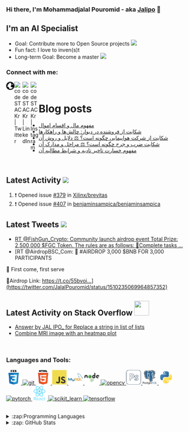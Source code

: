 ### Hi there, I'm Mohammadjalal Pouromid - aka [Jalipo][website] 👋
## I'm an AI Specialist

 
- Goal: Contribute more to Open Source projects <img src="https://media.giphy.com/media/WUlplcMpOCEmTGBtBW/giphy.gif" width="30">
- Fun fact: I love to inven(s)t
- Long-term Goal: Become a master <img src="https://media.giphy.com/media/BMyEGC1ZzwS6W2cc5n/giphy.gif"  width="30" >

### Connect with me:

[<img align="left" alt="codeSTACKr.com" width="22px" src="https://raw.githubusercontent.com/iconic/open-iconic/master/svg/globe.svg" />][website]
[<img align="left" alt="codeSTACKr | Twitter" width="22px" src="https://cdn.jsdelivr.net/npm/simple-icons@v3/icons/twitter.svg" />][twitter]
[<img align="left" alt="codeSTACKr | LinkedIn" width="22px" src="https://cdn.jsdelivr.net/npm/simple-icons@v3/icons/linkedin.svg" />][linkedin]
[<img align="left" alt="codeSTACKr | Instagram" width="22px" src="https://cdn.jsdelivr.net/npm/simple-icons@v3/icons/instagram.svg" />][instagram]

<br />

# Blog posts
<!-- BLOG-POST-LIST:START -->
- [مفهوم مال و اقسام اموال](https://hesabraslaw.com/blog/%D9%85%D9%81%D9%87%D9%88%D9%85-%D9%85%D8%A7%D9%84-%D9%88-%D8%A7%D9%82%D8%B3%D8%A7%D9%85-%D8%A7%D9%85%D9%88%D8%A7%D9%84/)
- [شکایت از فروشنده در دیوار: چالش‌ها و راهکارها](https://hesabraslaw.com/blog/%D8%B4%DA%A9%D8%A7%DB%8C%D8%AA-%D8%A7%D8%B2-%D9%81%D8%B1%D9%88%D8%B4%D9%86%D8%AF%D9%87-%D8%AF%D8%B1-%D8%AF%DB%8C%D9%88%D8%A7%D8%B1-%DA%86%D8%A7%D9%84%D8%B4%D9%87%D8%A7-%D9%88-%D8%B1%D8%A7%D9%87%DA%A9%D8%A7%D8%B1%D9%87%D8%A7/)
- [شکایت از شرکت هواپیمایی چگونه است؟ ⚖️ دلایل و روش آن](https://hesabraslaw.com/blog/%D8%B4%DA%A9%D8%A7%DB%8C%D8%AA-%D8%A7%D8%B2-%D8%B4%D8%B1%DA%A9%D8%AA-%D9%87%D9%88%D8%A7%D9%BE%DB%8C%D9%85%D8%A7%DB%8C%DB%8C-%DA%86%DA%AF%D9%88%D9%86%D9%87-%D8%A7%D8%B3%D8%AA-%D8%AF%D9%84%D8%A7%DB%8C%D9%84-%D9%88-%D8%B1%D9%88%D8%B4-%D8%A2%D9%86/)
- [شکایت ضرب و جرح چگونه است؟ ⚖️ مراحل و مدارک آن](https://hesabraslaw.com/blog/%D8%B4%DA%A9%D8%A7%DB%8C%D8%AA-%D8%B6%D8%B1%D8%A8-%D9%88-%D8%AC%D8%B1%D8%AD-%DA%86%DA%AF%D9%88%D9%86%D9%87-%D8%A7%D8%B3%D8%AA-%D9%85%D8%B1%D8%A7%D8%AD%D9%84-%D9%88-%D9%85%D8%AF%D8%A7%D8%B1%DA%A9-%D8%A2%D9%86/)
- [مفهوم خسارت تاخیر تادیه و شرایط مطالبه آن](https://hesabraslaw.com/blog/%D9%85%D9%81%D9%87%D9%88%D9%85-%D8%AE%D8%B3%D8%A7%D8%B1%D8%AA-%D8%AA%D8%A7%D8%AE%DB%8C%D8%B1-%D8%AA%D8%A7%D8%AF%DB%8C%D9%87-%D9%88-%D8%B4%D8%B1%D8%A7%DB%8C%D8%B7-%D9%85%D8%B7%D8%A7%D9%84%D8%A8%D9%87-%D8%A2%D9%86/)
<!-- BLOG-POST-LIST:END -->


<br/>

## Latest Activity <img src="https://raw.githubusercontent.com/innng/innng/master/assets/kyubey.gif" width="80"> 
<!--START_SECTION:activity-->
1. ❗️ Opened issue [#379](https://github.com/Xilinx/brevitas/issues/379) in [Xilinx/brevitas](https://github.com/Xilinx/brevitas)
2. ❗️ Opened issue [#407](https://github.com/benjaminsampica/benjaminsampica/issues/407) in [benjaminsampica/benjaminsampica](https://github.com/benjaminsampica/benjaminsampica)
<!--END_SECTION:activity-->


## Latest Tweets <img src="https://media.giphy.com/media/26BRxIdjE82KNmVJm/giphy.gif" width="30"> 

<!-- TWITTER:START -->
- [RT @FishGun_Crypto: Community launch airdrop event
Total Prize: 2,500,000 $FGC Token. The rules are as follows:
🐡Complete tasks ...](https://twitter.com/JalalPouromid/status/1510434904487743493)
- [RT @AirdropBSC_Com: 🎁 #AIRDROP 3,000 $BNB FOR 3,000 PARTICIPANTS 

🎁 First come, first serve

🔗Airdrop Link: https://t.co/55bvoi...](https://twitter.com/JalalPouromid/status/1510235069964857352)
<!-- TWITTER:END -->

## Latest Activity on Stack Overflow  <img src="https://media.giphy.com/media/ule4vhcY1xEKQ/giphy.gif" height="40" width = '40'> 

<!-- STACKOVERFLOW:START -->
- [Answer by JAL IPO_ for Replace a string in list of lists](https://stackoverflow.com/questions/13781828/replace-a-string-in-list-of-lists/75055822#75055822)
- [Combine MRI image with an heatmap plot](https://stackoverflow.com/questions/74984115/combine-mri-image-with-an-heatmap-plot)
<!-- STACKOVERFLOW:END -->

<br/>

  <h3 align="left">Languages and Tools:</h3>
<p align="left"> <a href="https://www.w3schools.com/css/" target="_blank"> <img src="https://raw.githubusercontent.com/devicons/devicon/master/icons/css3/css3-original-wordmark.svg" alt="css3" width="40" height="40"/> </a> <a href="https://git-scm.com/" target="_blank"> <img src="https://www.vectorlogo.zone/logos/git-scm/git-scm-icon.svg" alt="git" width="40" height="40"/> </a> <a href="https://www.w3.org/html/" target="_blank"> <img src="https://raw.githubusercontent.com/devicons/devicon/master/icons/html5/html5-original-wordmark.svg" alt="html5" width="40" height="40"/> </a> <a href="https://developer.mozilla.org/en-US/docs/Web/JavaScript" target="_blank"> <img src="https://raw.githubusercontent.com/devicons/devicon/master/icons/javascript/javascript-original.svg" alt="javascript" width="40" height="40"/> </a> <a href="https://www.mysql.com/" target="_blank"> <img src="https://raw.githubusercontent.com/devicons/devicon/master/icons/mysql/mysql-original-wordmark.svg" alt="mysql" width="40" height="40"/> </a> <a href="https://nodejs.org" target="_blank"> <img src="https://raw.githubusercontent.com/devicons/devicon/master/icons/nodejs/nodejs-original-wordmark.svg" alt="nodejs" width="40" height="40"/> </a> <a href="https://opencv.org/" target="_blank"> <img src="https://www.vectorlogo.zone/logos/opencv/opencv-icon.svg" alt="opencv" width="40" height="40"/> </a> <a href="https://www.photoshop.com/en" target="_blank"> <img src="https://raw.githubusercontent.com/devicons/devicon/master/icons/photoshop/photoshop-line.svg" alt="photoshop" width="40" height="40"/> </a> <a href="https://www.postgresql.org" target="_blank"> <img src="https://raw.githubusercontent.com/devicons/devicon/master/icons/postgresql/postgresql-original-wordmark.svg" alt="postgresql" width="40" height="40"/> </a> <a href="https://www.python.org" target="_blank"> <img src="https://raw.githubusercontent.com/devicons/devicon/master/icons/python/python-original.svg" alt="python" width="40" height="40"/> </a> <a href="https://pytorch.org/" target="_blank"> <img src="https://www.vectorlogo.zone/logos/pytorch/pytorch-icon.svg" alt="pytorch" width="40" height="40"/> </a> <a href="https://reactjs.org/" target="_blank"> <img src="https://raw.githubusercontent.com/devicons/devicon/master/icons/react/react-original-wordmark.svg" alt="react" width="40" height="40"/> </a> <a href="https://scikit-learn.org/" target="_blank"> <img src="https://upload.wikimedia.org/wikipedia/commons/0/05/Scikit_learn_logo_small.svg" alt="scikit_learn" width="40" height="40"/> </a> <a href="https://www.tensorflow.org" target="_blank"> <img src="https://www.vectorlogo.zone/logos/tensorflow/tensorflow-icon.svg" alt="tensorflow" width="40" height="40"/> </a> </p>

<br/>



<details>
  <summary>:zap:Programming Languages</summary>

  [![Top Langs](https://github-readme-stats.vercel.app/api/top-langs/?username=iamjalipo)](https://github.com/anuraghazra/github-readme-stats)

</details>

<details>
  <summary>:zap: GitHub Stats</summary>

  <img align="left" alt="jalipo" src="https://github-readme-stats.codestackr.vercel.app/api?username=iamjalipo&theme=vue&show_icons=true&hide_border=true" />

</details>




[website]: https://iamjalipo.github.io/
[twitter]: https://twitter.com/JalalPouromid
[instagram]: https://www.instagram.com/jalipo_/
[linkedin]: https://www.linkedin.com/in/mohammadjalal-pouromid-9568901b0


